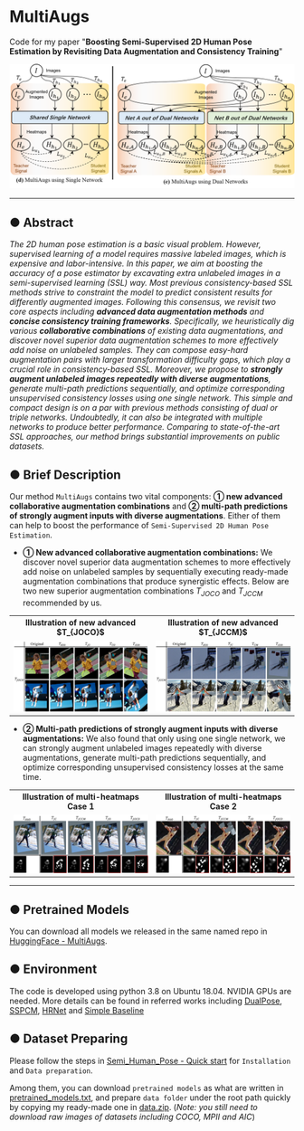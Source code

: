 # MultiAugs
Code for my paper "**Boosting Semi-Supervised 2D Human Pose Estimation by Revisiting Data Augmentation and Consistency Training**"

![example1](./images/overall_framework.png)

***

## ● Abstract 
*The 2D human pose estimation is a basic visual problem. However, supervised learning of a model requires massive labeled images, which is expensive and labor-intensive. In this paper, we aim at boosting the accuracy of a pose estimator by excavating extra unlabeled images in a semi-supervised learning (SSL) way. Most previous consistency-based SSL methods strive to constraint the model to predict consistent results for differently augmented images. Following this consensus, we revisit two core aspects including **advanced data augmentation methods** and **concise consistency training frameworks**. Specifically, we heuristically dig various **collaborative combinations** of existing data augmentations, and discover novel superior data augmentation schemes to more effectively add noise on unlabeled samples. They can compose easy-hard augmentation pairs with larger transformation difficulty gaps, which play a crucial role in consistency-based SSL. Moreover, we propose to **strongly augment unlabeled images repeatedly with diverse augmentations**, generate multi-path predictions sequentially, and optimize corresponding unsupervised consistency losses using one single network. This simple and compact design is on a par with previous methods consisting of dual or triple networks. Undoubtedly, it can also be integrated with multiple networks to produce better performance. Comparing to state-of-the-art SSL approaches, our method brings substantial improvements on public datasets.*

## ● Brief Description
Our method `MultiAugs` contains two vital components: **① new advanced collaborative augmentation combinations** and **② multi-path predictions of strongly augment inputs with diverse augmentations**. Either of them can help to boost the performance of `Semi-Supervised 2D Human Pose Estimation`.

* **① New advanced collaborative augmentation combinations:** We discover novel superior data augmentation schemes to more effectively add noise on unlabeled samples by sequentially executing ready-made augmentation combinations that produce synergistic effects. Below are two new superior augmentation combinations $T_{JOCO}$ and $T_{JCCM}$ recommended by us.

<table>
  <tr>
    <th>Illustration of new advanced $T_{JOCO}$</th>
    <th>Illustration of new advanced $T_{JCCM}$</th>
  </tr>
  <tr>
    <td><img src="https://github.com/hnuzhy/MultiAugs/blob/main/images/newaugJOCOs.png" width=100%></td>
    <td><img src="https://github.com/hnuzhy/MultiAugs/blob/main/images/newaugJCCMs.png" width=100%></td> 
  </tr>
</table>

* **② Multi-path predictions of strongly augment inputs with diverse augmentations:** We also found that only using one single network, we can strongly augment unlabeled images repeatedly with diverse augmentations, generate multi-path predictions sequentially, and optimize corresponding unsupervised consistency losses at the same time.

<table>
  <tr>
    <th>Illustration of multi-heatmaps Case 1</th>
    <th>Illustration of multi-heatmaps Case 2</th>
  </tr>
  <tr>
    <td><img src="./images/MultiHeatsCase1.png" width=100%></td>
    <td><img src="./images/MultiHeatsCase2.png" width=100%></td> 
  </tr>
</table>

***

## ● Pretrained Models
You can download all models we released in the same named repo in [HuggingFace - MultiAugs](https://huggingface.co/HoyerChou/MultiAugs).

## ● Environment
The code is developed using python 3.8 on Ubuntu 18.04. NVIDIA GPUs are needed. More details can be found in referred works including [DualPose](https://github.com/xierc/Semi_Human_Pose), [SSPCM](https://github.com/hlz0606/SSPCM), [HRNet](https://github.com/leoxiaobin/deep-high-resolution-net.pytorch) and [Simple Baseline](https://github.com/microsoft/human-pose-estimation.pytorch)

## ● Dataset Preparing
Please follow the steps in [Semi_Human_Pose - Quick start](https://github.com/xierc/Semi_Human_Pose?tab=readme-ov-file#quick-start) for `Installation` and `Data preparation`.

Among them, you can download `pretrained models` as what are written in [pretrained_models.txt](./models/pytorch/imagenet/pretrained_models.txt), and prepare `data folder` under the root path quickly by copying my ready-made one in [data.zip](https://huggingface.co/HoyerChou/MultiAugs/blob/main/data.zip). (*Note: you still need to download raw images of datasets including COCO, MPII and AIC*)

